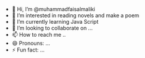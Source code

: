 - 👋 Hi, I’m @muhammadfaisalmaliki
- 👀 I’m interested in reading novels and make a poem
- 🌱 I’m currently learning Java Script
- 💞️ I’m looking to collaborate on ...
- 📫 How to reach me ..
- 😄 Pronouns: ...
- ⚡ Fun fact: ...

<!---
muhammadfaisalmaliki/muhammadfaisalmaliki is a ✨ special ✨ repository because its `README.md` (this file) appears on your GitHub profile.
You can click the Preview link to take a look at your changes.
--->

